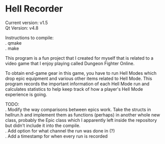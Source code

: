 # Hell Recorder
Current version: v1.5  
Qt Version: v4.8  

Instructions to compile:  
. qmake  
. make

This program is a fun project that I created for myself that is related to a video game that I enjoy playing called Dungeon Fighter Online.  

To obtain end-game gear in this game, you have to run Hell Modes which drop epic equipment and various other items related to Hell Mode.
This program records the important information of each Hell Mode run and calculates statistics to help keep track of how a player's Hell Mode experience is going.

TODO:  
. Modify the way comparisons between epics work. Take the structs in hellrun.h and implement them as functions (perhaps) in another whole new class, probably the Epic class which I apparently left inside the repository but didn't include it into the compile.  
. Add option for what channel the run was done in (?)  
. Add a timestamp for when every run is recorded
